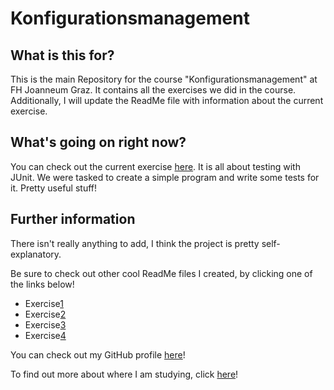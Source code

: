 # Konfigurationsmanagement

## What is this for?

This is the main Repository for the course "Konfigurationsmanagement" at FH Joanneum Graz. It contains all the exercises we did in the course. Additionally, I will update the ReadMe file with information about the current exercise.

## What's going on right now?

You can check out the current exercise [here](exercise4.md). It is all about testing with JUnit. We were tasked to create a simple program and write some tests for it. Pretty useful stuff!

## Further information

There isn't really anything to add, I think the project is pretty self-explanatory.

Be sure to check out other cool ReadMe files I created, by clicking one of the links below!

- Exercise[1](exercise1.md)
- Exercise[2](exercise2.md)
- Exercise[3](exercise3.md)
- Exercise[4](exercise4.md)

You can check out my GitHub profile [here](https://github.com/Nakupenda25)!

To find out more about where I am studying, click [here](https://www.fh-joanneum.at/)!  